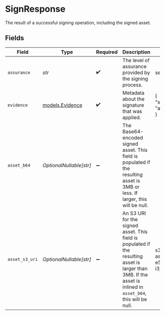 # SignResponse

The result of a successful signing operation, including the signed asset.


## Fields

| Field                                                                                                                                                         | Type                                                                                                                                                          | Required                                                                                                                                                      | Description                                                                                                                                                   | Example                                                                                                                                                       |
| ------------------------------------------------------------------------------------------------------------------------------------------------------------- | ------------------------------------------------------------------------------------------------------------------------------------------------------------- | ------------------------------------------------------------------------------------------------------------------------------------------------------------- | ------------------------------------------------------------------------------------------------------------------------------------------------------------- | ------------------------------------------------------------------------------------------------------------------------------------------------------------- |
| `assurance`                                                                                                                                                   | *str*                                                                                                                                                         | :heavy_check_mark:                                                                                                                                            | The level of assurance provided by the signing process.                                                                                                       | server_measured                                                                                                                                               |
| `evidence`                                                                                                                                                    | [models.Evidence](../models/evidence.md)                                                                                                                      | :heavy_check_mark:                                                                                                                                            | Metadata about the signature that was applied.                                                                                                                | {<br/>"signer": "env_dev",<br/>"alg": "ES256"<br/>}                                                                                                           |
| `asset_b64`                                                                                                                                                   | *OptionalNullable[str]*                                                                                                                                       | :heavy_minus_sign:                                                                                                                                            | The Base64-encoded signed asset. This field is populated if the resulting asset is 3MB or less. If larger, this will be null.                                 |                                                                                                                                                               |
| `asset_s3_uri`                                                                                                                                                | *OptionalNullable[str]*                                                                                                                                       | :heavy_minus_sign:                                                                                                                                            | An S3 URI for the signed asset. This field is populated if the resulting asset is larger than 3MB. If the asset is inlined in `asset_b64`, this will be null. | s3://Que-signed-assets/a1b2c3d4-e5f6-7890-g1h2-i3j4k5l6m7n8/signed.jpg                                                                                        |